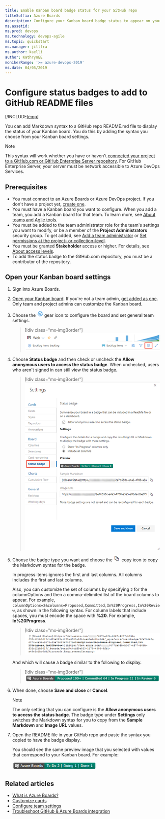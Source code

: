 ```yaml
---
title: Enable Kanban board badge status for your GitHub repo  
titleSuffix: Azure Boards
description: Configure your Kanban board badge status to appear on your GitHub repo  
ms.assetid: 
ms.prod: devops
ms.technology: devops-agile
ms.topic: quickstart
ms.manager: jillfra
ms.author: kaelli
author: KathrynEE
monikerRange: '>= azure-devops-2019'
ms.date: 04/05/2019
---
```


# Configure status badges to add to GitHub README files 

[!INCLUDE[temp](../_shared/version-vsts-only.md)] 
 
You can add Markdown syntax to a GitHub repo README.md file to display the status of your Kanban board. You do this by adding the syntax you choose from your Kanban board settings.  
 
> [!NOTE]   
> This syntax will work whether you have or haven't [connected your project to a GitHub.com or GitHub Enterprise Server repository](connect-to-github.md). For GitHub Enterprise Server, your server must be network accessible to Azure DevOps Services. 


## Prerequisites 

* You must connect to an Azure Boards or Azure DevOps project. If you don't have a project yet, [create one](../../boards/get-started/sign-up-invite-teammates.md). 
* You must have a Kanban board you want to configure. When you add a team, you add a Kanban board for that team. To learn more, see [About teams and Agile tools](../../organizations/settings/about-teams-and-settings.md).
* You must be added to the team administrator role for the team's settings you want to modify, or be a member of the <strong>Project Administrators</strong> security group. To get added, see [Add a team administrator](/azure/devops/organizations/security/add-team-administrator) or [Set permissions at the project- or collection-level](/azure/devops/organizations/security/set-project-collection-level-permissions).
* You must be granted <strong>Stakeholder</strong> access or higher. For details, see [About access levels](/azure/devops/organizations/security/access-levels).
* To add the status badge to the GitHub.com repository, you must be a contributor of the repository.  


## Open your Kanban board settings 

1. Sign into Azure Boards. 

1.  [Open your Kanban board](../boards/kanban-quickstart.md). If you're not a team admin, [get added as one](../../organizations/settings/add-team-administrator.md). Only team and project admins can customize the Kanban board.

1. Choose the ![ ](../../_img/icons/blue-gear.png) gear icon to configure the board and set general team settings.  

	> [!div class="mx-imgBorder"]
	> ![Open board settings for a team, vert nav](../../organizations/settings/_img/configure-team/open-board-settings.png)  

1. Choose <strong>Status badge</strong> and then check or uncheck the <strong>Allow anonymous users to access the status badge</strong>. When unchecked, users who aren't signed in can still view the status badge.

	> [!div class="mx-imgBorder"]
	> ![Settings,Status badge](_img/badges/status-badge.png) 

1. Choose the badge type you want and choose the ![ ](../../_img/icons/copy.png) copy icon to copy the Markdown syntax for the badge. 

	In progress items ignores the first and last columns.
	All columns includes the first and last columns. 
	
	Also, you can customize the set of columns by specifying `2` for the columnOptions and then a comma-delimited list of the board columns to appear. For example, `columnOptions=2&columns=Proposed,Committed,In%20Progress,In%20Review`, as shown in the following syntax. For column labels that include spaces, you must encode the space with <strong>%20</strong>. For example, <strong>In%20Progress</strong>.

	> [!div class="mx-imgBorder"]
	> ![Settings,Status badge](_img/badges/badge-syntax.png) 

	And which will cause a badge similar to the following to display. 

	> [!div class="mx-imgBorder"]
	> ![Settings,Status badge](_img/badges/custom-columns.png) 

1. When done, choose <strong>Save and close</strong> or <strong>Cancel</strong>.

	> [!NOTE]  
	> The only setting that you can configure is the <strong>Allow anonymous users to access the status badge</strong>. The badge type under <strong> Settings</strong> only switches the  Markdown syntax for you to copy from the <strong>Sample Markdown</strong> and <strong>Image URL</strong> values. 

1. Open the README file in your GitHub repo and paste the syntax you copied to have the badge display.  

	You should see the same preview image that you selected with values that correspond to your Kanban board. For example: 

	![Status badge in gitHub repo](_img/badges/badge-status-all-columns.png) 


## Related articles

- [What is Azure Boards?](../get-started/what-is-azure-boards.md)
- [Customize cards](../boards/customize-cards.md)
- [Configure team settings](../../organizations/settings/manage-teams.md) 
- [Troubleshoot GitHub & Azure Boards integration](troubleshoot-github-connection.md)
